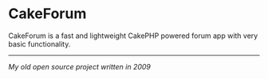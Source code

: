 # CakeForum
CakeForum is a fast and lightweight CakePHP powered forum app with very basic functionality.

----------

*My old open source project written in 2009*
